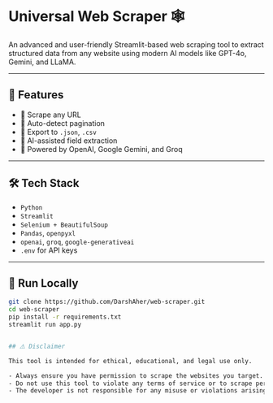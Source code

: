 # Universal Web Scraper 🕸️

An advanced and user-friendly Streamlit-based web scraping tool to extract structured data from any website using modern AI models like GPT-4o, Gemini, and LLaMA.

---

## 🔧 Features

- 🔗 Scrape any URL
- 🧠 Auto-detect pagination
- 📝 Export to `.json`, `.csv`
- 🧠 AI-assisted field extraction
- 🧰 Powered by OpenAI, Google Gemini, and Groq

---

## 🛠️ Tech Stack

- `Python`
- `Streamlit`
- `Selenium + BeautifulSoup`
- `Pandas`, `openpyxl`
- `openai`, `groq`, `google-generativeai`
- `.env` for API keys 

---

## 🚀 Run Locally

```bash
git clone https://github.com/DarshAher/web-scraper.git
cd web-scraper
pip install -r requirements.txt
streamlit run app.py


## ⚠️ Disclaimer

This tool is intended for ethical, educational, and legal use only.

- Always ensure you have permission to scrape the websites you target.
- Do not use this tool to violate any terms of service or to scrape personal/sensitive data.
- The developer is not responsible for any misuse or violations arising from the use of this project.

